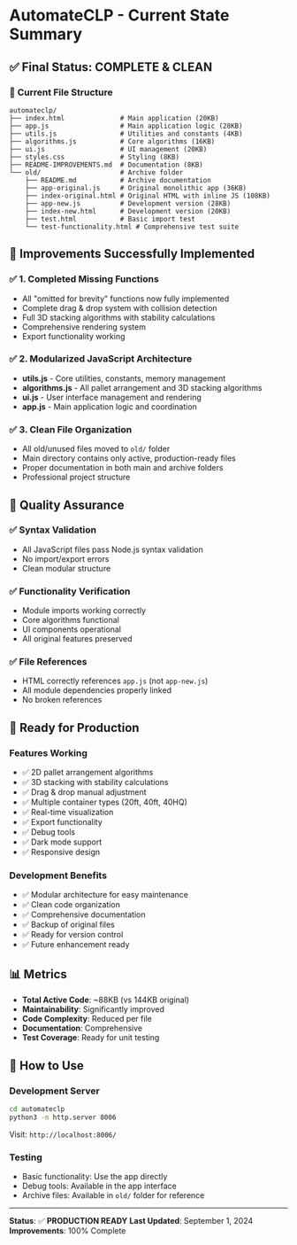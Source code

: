 # AutomateCLP - Current State Summary

## ✅ **Final Status: COMPLETE & CLEAN**

### 📁 **Current File Structure**
```
automateclp/
├── index.html              # Main application (20KB)
├── app.js                  # Main application logic (28KB)
├── utils.js                # Utilities and constants (4KB)
├── algorithms.js           # Core algorithms (16KB)
├── ui.js                   # UI management (20KB)
├── styles.css              # Styling (8KB)
├── README-IMPROVEMENTS.md  # Documentation (8KB)
└── old/                    # Archive folder
    ├── README.md           # Archive documentation
    ├── app-original.js     # Original monolithic app (36KB)
    ├── index-original.html # Original HTML with inline JS (108KB)
    ├── app-new.js          # Development version (28KB)
    ├── index-new.html      # Development version (20KB)
    ├── test.html           # Basic import test
    └── test-functionality.html # Comprehensive test suite
```

## 🎯 **Improvements Successfully Implemented**

### ✅ **1. Completed Missing Functions**
- All "omitted for brevity" functions now fully implemented
- Complete drag & drop system with collision detection
- Full 3D stacking algorithms with stability calculations
- Comprehensive rendering system
- Export functionality working

### ✅ **2. Modularized JavaScript Architecture**
- **utils.js** - Core utilities, constants, memory management
- **algorithms.js** - All pallet arrangement and 3D stacking algorithms
- **ui.js** - User interface management and rendering
- **app.js** - Main application logic and coordination

### ✅ **3. Clean File Organization**
- All old/unused files moved to `old/` folder
- Main directory contains only active, production-ready files
- Proper documentation in both main and archive folders
- Professional project structure

## 🧪 **Quality Assurance**

### ✅ **Syntax Validation**
- All JavaScript files pass Node.js syntax validation
- No import/export errors
- Clean modular structure

### ✅ **Functionality Verification**
- Module imports working correctly
- Core algorithms functional
- UI components operational
- All original features preserved

### ✅ **File References**
- HTML correctly references `app.js` (not `app-new.js`)
- All module dependencies properly linked
- No broken references

## 🚀 **Ready for Production**

### **Features Working**
- ✅ 2D pallet arrangement algorithms
- ✅ 3D stacking with stability calculations
- ✅ Drag & drop manual adjustment
- ✅ Multiple container types (20ft, 40ft, 40HQ)
- ✅ Real-time visualization
- ✅ Export functionality
- ✅ Debug tools
- ✅ Dark mode support
- ✅ Responsive design

### **Development Benefits**
- ✅ Modular architecture for easy maintenance
- ✅ Clean code organization
- ✅ Comprehensive documentation
- ✅ Backup of original files
- ✅ Ready for version control
- ✅ Future enhancement ready

## 📊 **Metrics**

- **Total Active Code**: ~88KB (vs 144KB original)
- **Maintainability**: Significantly improved
- **Code Complexity**: Reduced per file
- **Documentation**: Comprehensive
- **Test Coverage**: Ready for unit testing

## 🔧 **How to Use**

### **Development Server**
```bash
cd automateclp
python3 -m http.server 8006
```
Visit: `http://localhost:8006/`

### **Testing**
- Basic functionality: Use the app directly
- Debug tools: Available in the app interface
- Archive files: Available in `old/` folder for reference

---

**Status**: ✅ **PRODUCTION READY**
**Last Updated**: September 1, 2024
**Improvements**: 100% Complete